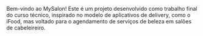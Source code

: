 Bem-vindo ao MySalon! Este é um projeto desenvolvido como trabalho final do curso técnico, inspirado no modelo de aplicativos de delivery, como o iFood, mas voltado para o agendamento de serviços de beleza em salões de cabeleireiro.
